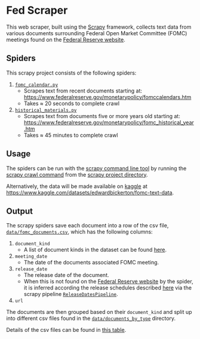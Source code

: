 # Fed Scraper

This web scraper, built using the [Scrapy](https://scrapy.org/) framework, collects text data from various documents surrounding Federal Open Market Committee (FOMC) meetings found on the [Federal Reserve website](https://www.federalreserve.gov/).

## Spiders

This scrapy project consists of the following spiders:

1. [`fomc_calendar.py`](/fed_scraper/fed_scraper/spiders/fomc_calendar.py)
   - Scrapes text from recent documents starting at: <https://www.federalreserve.gov/monetarypolicy/fomccalendars.htm>
   - Takes $\approx$ 20 seconds to complete crawl
2. [`historical_materials.py`](/fed_scraper/fed_scraper/spiders/historical_materials.py)
   - Scrapes text from documents five or more years old starting at: <https://www.federalreserve.gov/monetarypolicy/fomc_historical_year.htm>
   - Takes $\approx$ 45 minutes to complete crawl

## Usage

The spiders can be run with the [scrapy command line tool](https://docs.scrapy.org/en/latest/topics/commands.html) by running the [scrapy crawl command](https://docs.scrapy.org/en/latest/topics/commands.html#crawl) from the [scrapy project directory](fed_scraper).

Alternatively, the data will be made available on [kaggle](https://www.kaggle.com) at <https://www.kaggle.com/datasets/edwardbickerton/fomc-text-data>.

## Output

The scrapy spiders save each document into a row of the csv file, [`data/fomc_documents.csv`](data/fomc_documents.csv), which has the following columns:

1. `document_kind`
   - A list of document kinds in the dataset can be found [here](csv_descriptions/fomc_documents.md).
2. `meeting_date`
   - The date of the documents associated FOMC meeting.
3. `release_date`
   - The release date of the document.
   - When this is not found on the [Federal Reserve website](https://www.federalreserve.gov/) by the spider, it is inferred according the release schedules described [here](https://www.federalreserve.gov/monetarypolicy/fomc_historical.htm) via the scrapy pipeline [`ReleaseDatesPipeline`](fed_scraper/fed_scraper/pipelines.py).
4. `url`

The documents are then grouped based on their `document_kind` and split up into different csv files found in the [`data/documents_by_type`](data/documents_by_type) directory.

Details of the csv files can be found in [this table](csv_descriptions/csv_overview.md).
